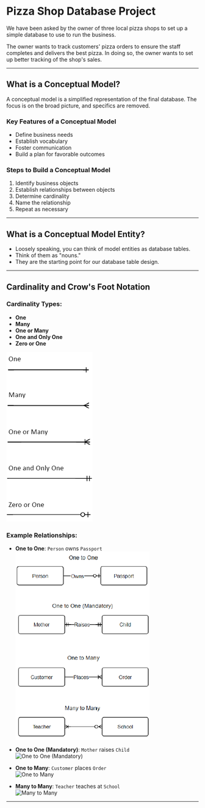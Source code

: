 # Pizza Shop Database Project

We have been asked by the owner of three local pizza shops to set up a simple database to use to run the business.

The owner wants to track customers' pizza orders to ensure the staff completes and delivers the best pizza. In doing so, the owner wants to set up better tracking of the shop's sales.

---

## What is a Conceptual Model?

A conceptual model is a simplified representation of the final database. The focus is on the broad picture, and specifics are removed.

### Key Features of a Conceptual Model

- Define business needs
- Establish vocabulary
- Foster communication
- Build a plan for favorable outcomes

### Steps to Build a Conceptual Model

1. Identify business objects
2. Establish relationships between objects
3. Determine cardinality
4. Name the relationship
5. Repeat as necessary

---

## What is a Conceptual Model Entity?

- Loosely speaking, you can think of model entities as database tables.
- Think of them as "nouns."
- They are the starting point for our database table design.

---

## Cardinality and Crow's Foot Notation

### Cardinality Types:

- **One**
- **Many**
- **One or Many**
- **One and Only One**
- **Zero or One**

![Cardinality and Crow's Foot Notation](images/conceptualDataModel/feetNotation.png)

### Example Relationships:

- **One to One**: `Person` owns `Passport`  
  ![One to One](images/conceptualDataModel/cardinality.png)

- **One to One (Mandatory)**: `Mother` raises `Child`  
  ![One to One (Mandatory)](link-to-image)

- **One to Many**: `Customer` places `Order`  
  ![One to Many](link-to-image)

- **Many to Many**: `Teacher` teaches at `School`  
  ![Many to Many](link-to-image)

---
